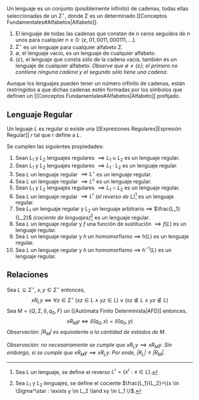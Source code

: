 Un lenguaje es un conjunto (posiblemente infinito) de cadenas, todas ellas seleccionadas de un $\Sigma^\star$, donde $\Sigma$ es un determinado [[Conceptos Fundamentales#Alfabetos|Alfabeto]].

1. El lenguaje de todas las cadenas que constan de $n$ ceros seguidos de $n$ unos para cualquier $n \ge 0$: $\{\varepsilon,01,0011,000111,...\}$.
2. $\Sigma^\star$ es un lenguaje para cualquier alfabeto $\Sigma$.
3. $\emptyset$, el lenguaje vacío, es un lenguaje de cualquier alfabeto.
4. $\{\varepsilon \}$, el lenguaje que consta sólo de la cadena vacía, también es un lenguaje de cualquier alfabeto. *Observe que $\emptyset \neq \{\varepsilon\}$; el primero no contiene ninguna cadena y el segundo sólo tiene una cadena.*

Aunque los lenguajes pueden tener un número infinito de cadenas, están restringidos a que dichas cadenas estén formadas por los símbolos que definen un [[Conceptos Fundamentales#Alfabetos|Alfabeto]] prefijado.

## Lenguaje Regular
Un leguaje $L$ es regular si existe una [[Expresiones Regulares|Expresión Regular]] $r$ tal que $r$ define a $L$.

Se cumplen las siguientes propiedades:
1. Sean $L_1$ y $L_2$ lenguajes regulares $\implies L_1 \cup L_2$ es un lenguaje regular.
2. Sean $L_1$ y $L_2$ lenguajes regulares $\implies L_1 \cdot L_2$ es un lenguaje regular.
3. Sea $L$ un lenguaje regular $\implies L^\star$ es un lenguaje regular.
4. Sea $L$ un lenguaje regular $\implies L^c$ es un lenguaje regular.
5. Sean $L_1$ y $L_2$ lenguajes regulares $\implies L_1 \cap L_2$ es un lenguaje regular.
6. Sea $L$ un lenguaje regular $\implies L^r$ *(el reverso de $L$)*[^1] es un lenguaje regular.
7. Sea $L_1$ un lenguaje regular y $L_2$ un lenguaje arbitrario $\implies$ $\frac{L_1}{L_2}$ *(cociente de lenguajes)*[^2]  es un lenguaje regular.
8. Sea $L$ un lenguaje regular y $f$ una función de sustitución $\implies f(L)$ es un lenguaje regular.
9. Sea $L$ un lenguaje regular y $h$ un homomorfismo $\implies$ $h(L)$ es un lenguaje regular.
10. Sea $L$ un lenguaje regular y $h$ un homomorfismo $\implies$ $h^{-1}(L)$ es un lenguaje regular.

## Relaciones
Sea $L \subseteq \Sigma^\star,\; x,y \in \Sigma^\star$  entonces, $$x R_{L} y \iff \forall z \in \Sigma^\star \; (xz \in L \land yz \in L) \lor (xz \notin L \land yz \notin L)$$
Sea $M=\{Q, \Sigma, \delta, q_0, F\}$ un [[Autómata Finito Determinista|AFD]] entonces, $$xR_My \iff \hat{\delta}(q_0, x) = \hat{\delta}(q_0, y)$$
*Observación: $|R_M|$ es equivalente a la cantidad de estados de $M$.*

*Observación: no necesariamente se cumple que $xR_Ly \implies xR_My$. Sin embargo, si se cumple que $xR_My \implies xR_Ly$. Por ende,  $|R_L| \leq |R_M|$.*

[^1]: Sea $L$ un lenguaje, se define el reverso $L^r=\{x^r : x \in L\}$. 
[^2]: Sea $L_1$ y $L_2$ lenguajes, se define el cociente $\frac{L_1}{L_2}=\{x \in \Sigma^\star : \exists y \in L_2 \land xy \in L_1 \}$.
